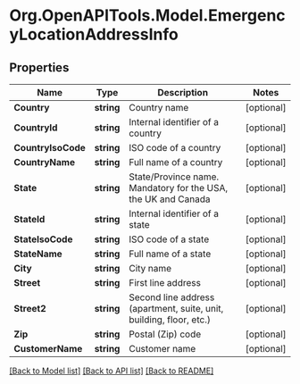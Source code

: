 
# Org.OpenAPITools.Model.EmergencyLocationAddressInfo

## Properties

Name | Type | Description | Notes
------------ | ------------- | ------------- | -------------
**Country** | **string** | Country name | [optional] 
**CountryId** | **string** | Internal identifier of a country | [optional] 
**CountryIsoCode** | **string** | ISO code of a country | [optional] 
**CountryName** | **string** | Full name of a country | [optional] 
**State** | **string** | State/Province name. Mandatory for the USA, the UK and Canada | [optional] 
**StateId** | **string** | Internal identifier of a state | [optional] 
**StateIsoCode** | **string** | ISO code of a state | [optional] 
**StateName** | **string** | Full name of a state | [optional] 
**City** | **string** | City name | [optional] 
**Street** | **string** | First line address | [optional] 
**Street2** | **string** | Second line address (apartment, suite, unit, building, floor, etc.) | [optional] 
**Zip** | **string** | Postal (Zip) code | [optional] 
**CustomerName** | **string** | Customer name | [optional] 

[[Back to Model list]](../README.md#documentation-for-models)
[[Back to API list]](../README.md#documentation-for-api-endpoints)
[[Back to README]](../README.md)

